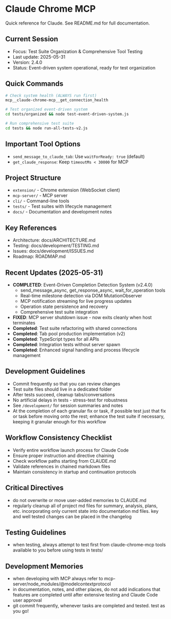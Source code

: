 # Claude Chrome MCP

Quick reference for Claude. See README.md for full documentation.

## Current Session
- Focus: Test Suite Organization & Comprehensive Tool Testing
- Last update: 2025-05-31
- Version: 2.4.0 
- Status: Event-driven system operational, ready for test organization

## Quick Commands
```bash
# Check system health (ALWAYS run first)
mcp__claude-chrome-mcp__get_connection_health

# Test organized event-driven system
cd tests/organized && node test-event-driven-system.js

# Run comprehensive test suite
cd tests && node run-all-tests-v2.js
```

## Important Tool Options
- `send_message_to_claude_tab`: Use `waitForReady: true` (default)
- `get_claude_response`: Keep `timeoutMs < 30000` for MCP

## Project Structure
- `extension/` - Chrome extension (WebSocket client)
- `mcp-server/` - MCP server
- `cli/` - Command-line tools
- `tests/` - Test suites with lifecycle management
- `docs/` - Documentation and development notes

## Key References
- Architecture: docs/ARCHITECTURE.md
- Testing: docs/development/TESTING.md  
- Issues: docs/development/ISSUES.md
- Roadmap: ROADMAP.md

## Recent Updates (2025-05-31)
- **COMPLETED**: Event-Driven Completion Detection System (v2.4.0)
  - send_message_async, get_response_async, wait_for_operation tools
  - Real-time milestone detection via DOM MutationObserver
  - MCP notification streaming for live progress updates
  - Operation state persistence and recovery
  - Comprehensive test suite integration
- **FIXED**: MCP server shutdown issue - now exits cleanly when host terminates
- **Completed**: Test suite refactoring with shared connections
- **Completed**: Tab pool production implementation (v2)
- **Completed**: TypeScript types for all APIs
- **Completed**: Integration tests without server spawn
- **Completed**: Enhanced signal handling and process lifecycle management

## Development Guidelines
- Commit frequently so that you can review changes
- Test suite files should live in a dedicated folder
- After tests succeed, cleanup tabs/conversations
- No artificial delays in tests - stress-test for robustness
- See `/development/` for session summaries and notes
- At the completion of each granular fix or task, if possible test just that fix or task before moving onto the rest; enhance the test suite if necessary, keeping it granular enough for this workflow

## Workflow Consistency Checklist
- Verify entire workflow launch process for Claude Code
- Ensure proper instruction and directive chaining
- Check workflow paths starting from CLAUDE.md
- Validate references in chained markdown files
- Maintain consistency in startup and continuation protocols

## Critical Directives
- do not overwrite or move user-added memories to CLAUDE.md
- regularly cleanup all of project md files for summary, analysis, plans, etc. incorporating only current state into documentation md files. key and well tested changes can be placed in the changelog

## Testing Guidelines
- when testing, always attempt to test first from claude-chrome-mcp tools available to you before using tests in tests/

## Development Memories
- when developing with MCP always refer to mcp-server/node_modules/@modelcontextprotocol
- in documentation, notes, and other places, do not add indications that features are completed until after extensive testing and Claude Code user approval
- git commit frequently, whenever tasks are completed and tested. test as you go!